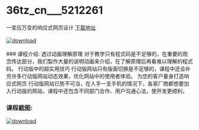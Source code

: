 # 36tz_cn___5212261
一变应万变的响应式网页设计
[下载地址](http://www.36tz.cn/article/5212261 "下载地址")
<br/></br>[![download](http://36tz.cn/muke_img/2020_04_12345-6-300x169.jpg "下载地址")](http://www.36tz.cn/article/5212261 "下载地址")
<br/></br>### 课程介绍:
透过动画理解原理
对于教学只有程式码是不足够的，在重要的观念传达部分，我们製作大量的说明动画来介绍，在了解原理后再看难以理解的程式码。
行动版中的超实用技巧
行动版网站只有版面切换是不足够的，课程中还会补充许多行动版网站动态效果，优化网站中的使用者体验。
为您的客户量身打造响应式网页
行动版网站已势不可当，在人手一支手机的情况下，各家厂商都想要加入行动版的网站，课程中还包含不同部门合作、用户沟通心法，使开发更顺利。

### 课程截图:
[![download](http://36tz.cn/muke_img/2020_04_1-115.png "下载地址")](http://www.36tz.cn/article/5212261 "下载地址")
